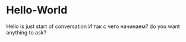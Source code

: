 # Hello-World
Hello is just start of conversation
И так с чего начинаем?
do you want anything to ask?
